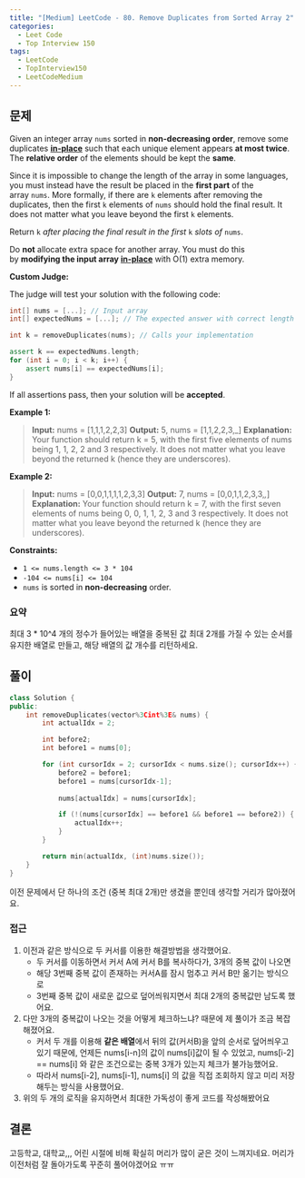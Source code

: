 ```yaml
---
title: "[Medium] LeetCode - 80. Remove Duplicates from Sorted Array 2"
categories:
  - Leet Code
  - Top Interview 150
tags:
  - LeetCode
  - TopInterview150
  - LeetCodeMedium
---
```


## 문제

Given an integer array `nums` sorted in **non-decreasing order**, remove some duplicates [**in-place**](https://en.wikipedia.org/wiki/In-place_algorithm) such that each unique element appears **at most twice**. The **relative order** of the elements should be kept the **same**.

Since it is impossible to change the length of the array in some languages, you must instead have the result be placed in the **first part** of the array `nums`. More formally, if there are `k` elements after removing the duplicates, then the first `k` elements of `nums` should hold the final result. It does not matter what you leave beyond the first `k` elements.

Return `k` _after placing the final result in the first_ `k` _slots of_ `nums`.

Do **not** allocate extra space for another array. You must do this by **modifying the input array [in-place](https://en.wikipedia.org/wiki/In-place_algorithm)** with O(1) extra memory.

**Custom Judge:**

The judge will test your solution with the following code:

``` c++
int[] nums = [...]; // Input array
int[] expectedNums = [...]; // The expected answer with correct length

int k = removeDuplicates(nums); // Calls your implementation

assert k == expectedNums.length;
for (int i = 0; i < k; i++) {
    assert nums[i] == expectedNums[i];
}
```

If all assertions pass, then your solution will be **accepted**.

**Example 1:**

> **Input:** nums = [1,1,1,2,2,3]
> **Output:** 5, nums = [1,1,2,2,3,_]
> **Explanation:** Your function should return k = 5, with the first five elements of nums being 1, 1, 2, 2 and 3 respectively.
> It does not matter what you leave beyond the returned k (hence they are underscores).

**Example 2:**

> **Input:** nums = [0,0,1,1,1,1,2,3,3]
> **Output:** 7, nums = [0,0,1,1,2,3,3,_,_]
> **Explanation:** Your function should return k = 7, with the first seven elements of nums being 0, 0, 1, 1, 2, 3 and 3 respectively.
> It does not matter what you leave beyond the returned k (hence they are underscores).

**Constraints:**

- `1 <= nums.length <= 3 * 104`
- `-104 <= nums[i] <= 104`
- `nums` is sorted in **non-decreasing** order.

### 요약

최대 3 * 10^4 개의 정수가 들어있는 배열을 중복된 값 최대 2개를 가질 수 있는 순서를 유지한 배열로 만들고, 해당 배열의 값 개수를 리턴하세요.

## 풀이

``` c++
class Solution {
public:
    int removeDuplicates(vector%3Cint%3E& nums) {
        int actualIdx = 2;

        int before2;
        int before1 = nums[0];

        for (int cursorIdx = 2; cursorIdx < nums.size(); cursorIdx++) {
            before2 = before1;
            before1 = nums[cursorIdx-1];
            
            nums[actualIdx] = nums[cursorIdx];

            if (!(nums[cursorIdx] == before1 && before1 == before2)) {
                actualIdx++;
            }
        }

        return min(actualIdx, (int)nums.size());
    }
}
```

이전 문제에서 단 하나의 조건 (중복 최대 2개)만 생겼을 뿐인데 생각할 거리가 많아졌어요.

### 접근

1. 이전과 같은 방식으로 두 커서를 이용한 해결방법을 생각했어요.
	- 두 커서를 이동하면서 커서 A에 커서 B를 복사하다가, 3개의 중복 값이 나오면
	- 해당 3번째 중복 값이 존재하는 커서A를 잠시 멈추고 커서 B만 옮기는 방식으로
	- 3번째 중복 값이 새로운 값으로 덮어씌워지면서 최대 2개의 중복값만 남도록 했어요.
2. 다만 3개의 중복값이 나오는 것을 어떻게 체크하느냐? 때문에 제 풀이가 조금 복잡해졌어요.
	- 커서 두 개를 이용해 **같은 배열**에서 뒤의 값(커서B)을 앞의 순서로 덮어씌우고 있기 때문에, 언제든 nums[i-n]의 값이 nums[i]값이 될 수 있었고, nums[i-2] == nums[i] 와 같은 조건으로는 중복 3개가 있는지 체크가 불가능했어요.
	- 따라서 nums[i-2], nums[i-1], nums[i] 의 값을 직접 조회하지 않고 미리 저장해두는 방식을 사용했어요.
3. 위의 두 개의 로직을 유지하면서 최대한 가독성이 좋게 코드를 작성해봤어요

## 결론

고등학교, 대학교,,, 어린 시절에 비해 확실히 머리가 많이 굳은 것이 느껴지네요. 머리가 이전처럼 잘 돌아가도록 꾸준히 풀어야겠어요 ㅠㅠ